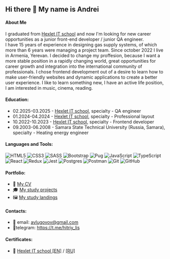 ## Hi there 👋 My name is Andrei
#### About Me
I graduated from [Hexlet IT school](https://github.com/Hexlet) and now I'm looking for new career opportunities as a junior front-end developer / junior QA engineer.  
I have 15 years of experience in designing gas supply systems, of which more than 6 years were managing a project team. Since october 2022 I live in Armenia, Yerevan. I decided to change my proffesion, because I want a more stable position in a rapidly changing world, great opportunities for career growth and integration into the international community of professionals. I chose frontend development out of a desire to learn how to make user-friendly websites and dynamic applications to create a better user experience. I like to learn something new, I have an active life position, I am interested in music, cinema, reading.

#### Education:
- 02.2025-03.2025 - [Hexlet IT school](https://github.com/Hexlet), specialty - QA engineer
- 01.2024-04.2024 - [Hexlet IT school](https://github.com/Hexlet), specialty - Professional layout
- 10.2022-10.2023 - [Hexlet IT school](https://github.com/Hexlet), specialty - Frontend developer
- 09.2003-06.2008 - Samara State Technical University (Russia, Samara), specialty - Heating energy engineer

#### Languages and Tools:
![HTML5](https://img.shields.io/badge/html5-%23E34F26.svg?style=for-the-badge&logo=html5&logoColor=white)
![CSS3](https://img.shields.io/badge/css3-%231572B6.svg?style=for-the-badge&logo=css3&logoColor=white)
![SASS](https://img.shields.io/badge/SASS-hotpink.svg?style=for-the-badge&logo=SASS&logoColor=white)
![Bootstrap](https://img.shields.io/badge/bootstrap-%238511FA.svg?style=for-the-badge&logo=bootstrap&logoColor=white)
![Pug](https://img.shields.io/badge/Pug-FFF?style=for-the-badge&logo=pug&logoColor=A86454)
![JavaScript](https://img.shields.io/badge/javascript-%23323330.svg?style=for-the-badge&logo=javascript&logoColor=%23F7DF1E)
![TypeScript](https://img.shields.io/badge/typescript-%23007ACC.svg?style=for-the-badge&logo=typescript&logoColor=white)
![React](https://img.shields.io/badge/react-%2320232a.svg?style=for-the-badge&logo=react&logoColor=%2361DAFB)
![Redux](https://img.shields.io/badge/redux-%23593d88.svg?style=for-the-badge&logo=redux&logoColor=white)
![Jest](https://img.shields.io/badge/-jest-%23C21325?style=for-the-badge&logo=jest&logoColor=white)
![Postgres](https://img.shields.io/badge/postgres-%23316192.svg?style=for-the-badge&logo=postgresql&logoColor=white)
![Postman](https://img.shields.io/badge/Postman-FF6C37?style=for-the-badge&logo=postman&logoColor=white)
![Git](https://img.shields.io/badge/git-%23F05033.svg?style=for-the-badge&logo=git&logoColor=white)
![GitHub](https://img.shields.io/badge/github-%23121011.svg?style=for-the-badge&logo=github&logoColor=white)

#### Portfolio:
- 📄 [My CV](https://hitriylis.github.io/)
- 🎓 [My study projects](https://github.com/stars/hitriylis/lists/study-projects)
- 🖼️ [My study landings](https://github.com/stars/hitriylis/lists/study-landings)

#### Contacts:
- 📧 email: avlugovov@gmail.com
- 📱telegram: https://t.me/hitriy_lis

#### Certificates:
- 📜 [Hexlet IT school [EN]](https://chat.hexlet.io/files/kwn4x5bdkjgm9fwj5mxk361oia/public?h=0t8Vu1bSjBWjdzFYXaC8I-tG9hyr2o0Q2JHCWlr6I3U) / [[RU]](https://chat.hexlet.io/files/cod7yrjax7nexjb5zh13d5p1yr/public?h=sXnW8nA-bWaUE8k5CvIHVgwWw8mwoVUJ7aeILyeTtbw)
  

